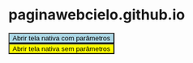 # paginawebcielo.github.io
<script>
  var obj = {pDouble: 1.99, pString: 'parametros', pInt: 2, pBoolean: true}
  var str = JSON.stringify(obj);
</script>
<button style="background-color: lightblue;" type="button" onclick="native.navigateToNativeFlow('1', str, false);">Abrir tela nativa com parâmetros</button><br/>
<button style="background-color: yellow;" type="button" onclick="native.navigateToNativeFlow('1', null, false);">Abrir tela nativa sem parâmetros</button><br/>
